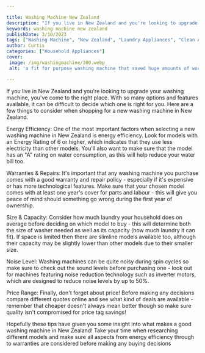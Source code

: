```yaml
---

title: Washing Machine New Zealand
description: "If you live in New Zealand and you're looking to upgrade your washing machine, you've come to the right place. With so many option...read now to learn more"
keywords: washing machine new zealand
publishDate: 3/10/2023
tags: ["Washing Machine", "New Zealand", "Laundry Appliances", "Clean Appliance"]
author: Curtis
categories: ["Household Appliances"]
cover: 
 image: /img/washingmachine/300.webp
 alt: 'a fit for purpose washing machine that saved huge amounts of work'

---
```


If you live in New Zealand and you're looking to upgrade your washing machine, you've come to the right place. With so many options and features available, it can be difficult to decide which one is right for you. Here are a few things to consider when shopping for a new washing machine in New Zealand.

Energy Efficiency: One of the most important factors when selecting a new washing machine in New Zealand is energy efficiency. Look for models with an Energy Rating of 6 or higher, which indicates that they use less electricity than other models. You'll also want to make sure that the model has an "A" rating on water consumption, as this will help reduce your water bill too.

Warranties & Repairs: It's important that any washing machine you purchase comes with a good warranty and repair policy - especially if it's expensive or has more technological features. Make sure that your chosen model comes with at least one year's cover for parts and labour - this will give you peace of mind should something go wrong during the first year of ownership.

Size & Capacity: Consider how much laundry your household does on average before deciding on which model to buy - this will determine both the size of washer needed as well as its capacity (how much laundry it can fit). If space is limited then there are slimline models available too, although their capacity may be slightly lower than other models due to their smaller size. 

Noise Level: Washing machines can be quite noisy during spin cycles so make sure to check out the sound levels before purchasing one - look out for machines featuring noise reduction technology such as inverter motors, which are designed to reduce noise levels by up to 50%. 

Price Range: Finally, don't forget about price! Before making any decisions compare different quotes online and see what kind of deals are available - remember that cheaper doesn't always mean better though so make sure quality isn't compromised for price tag savings! 
 
Hopefully these tips have given you some insight into what makes a good washing machine in New Zealand! Take your time when researching different models and make sure all aspects from energy efficiency through to warranties are considered before making any buying decisions
